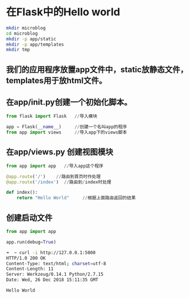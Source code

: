 # 在Flask中的Hello world
``` bash
mkdir microblog
cd microblog
mkdir -p app/static
mkdir -p app/templates
mkdir tmp
```
## 我们的应用程序放置app文件中，static放静态文件，templates用于放html文件。
## 在app/__init__.py创建一个初始化脚本。
``` python
from flask import Flask   //导入模块
 
app = Flask(__name__)     //创建一个名叫app的程序
from app import views     //导入app下的views脚本
```
## 在app/views.py 创建视图模块
```python
from app import app   //导入app这个程序

@app.route('/')    //路由到首页时作处理 
@app.route('/index')  //路由到/index时处理

def index():
    return "Hello World"     //根据上面路由返回的结果
```
## 创建启动文件
```python
from app import app

app.run(debug=True)
```
``` bash
➜  ~ curl -i http://127.0.0.1:5000
HTTP/1.0 200 OK
Content-Type: text/html; charset=utf-8
Content-Length: 11
Server: Werkzeug/0.14.1 Python/2.7.15
Date: Wed, 26 Dec 2018 15:11:35 GMT

Hello World
```